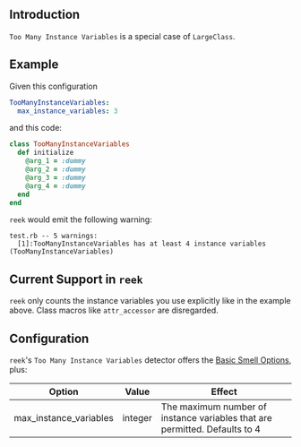 ## Introduction

`Too Many Instance Variables` is a special case of `LargeClass`. 

## Example

Given this configuration

```yaml
TooManyInstanceVariables:
  max_instance_variables: 3
```

and this code:

```Ruby
class TooManyInstanceVariables
  def initialize
    @arg_1 = :dummy
    @arg_2 = :dummy
    @arg_3 = :dummy
    @arg_4 = :dummy
  end
end
```

`reek` would emit the following warning:

```
test.rb -- 5 warnings:
  [1]:TooManyInstanceVariables has at least 4 instance variables (TooManyInstanceVariables)
```
## Current Support in `reek`

`reek` only counts the instance variables you use explicitly like in the example above. Class macros like `attr_accessor` are disregarded.

## Configuration

`reek`'s `Too Many Instance Variables` detector offers the [Basic Smell Options](Basic-Smell-Options.md), plus:

| Option         | Value       | Effect  |
| ---------------|-------------|---------|
| max_instance_variables     | integer | The maximum number of instance variables that are permitted. Defaults to 4 |
